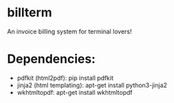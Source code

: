# billterm
An invoice billing system for terminal lovers!

# Dependencies:
* pdfkit (html2pdf): pip install pdfkit
* jinja2 (html templating): apt-get install python3-jinja2
* wkhtmltopdf: apt-get install wkhtmltopdf